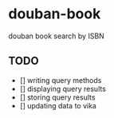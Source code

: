 # douban-book

douban book search by ISBN

## TODO

- [] writing query methods
- [] displaying query results
- [] storing query results
- [] updating data to vika

